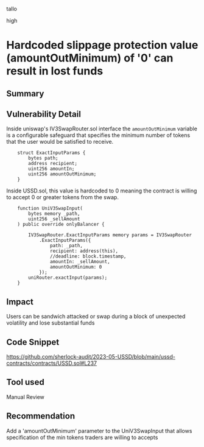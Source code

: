 tallo

high

# Hardcoded slippage protection value (amountOutMinimum) of '0' can result in lost funds

## Summary

## Vulnerability Detail
Inside uniswap's IV3SwapRouter.sol interface the ```amountOutMinimum``` variable is a configurable safeguard that specifies the minimum number of tokens that the user would be satisfied to receive.  
```solidity
    struct ExactInputParams {
        bytes path;
        address recipient;
        uint256 amountIn;
        uint256 amountOutMinimum;
    }
```
Inside USSD.sol, this value is hardcoded to 0 meaning the contract is willing to accept 0  or greater tokens from the swap.
```solidity
    function UniV3SwapInput(
        bytes memory _path,
        uint256 _sellAmount
    ) public override onlyBalancer {

        IV3SwapRouter.ExactInputParams memory params = IV3SwapRouter
            .ExactInputParams({
                path: _path,
                recipient: address(this),
                //deadline: block.timestamp,
                amountIn: _sellAmount,
                amountOutMinimum: 0
            });
        uniRouter.exactInput(params);
    }
```
## Impact
Users can be sandwich attacked or swap during a block of unexpected volatility and lose substantial funds

## Code Snippet
https://github.com/sherlock-audit/2023-05-USSD/blob/main/ussd-contracts/contracts/USSD.sol#L237
## Tool used

Manual Review

## Recommendation
Add a 'amountOutMinimum' parameter to the UniV3SwapInput that allows specification of the min tokens traders are willing to accepts